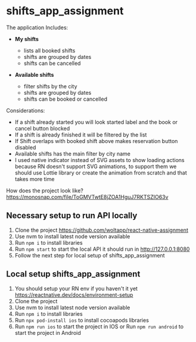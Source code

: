 # shifts_app_assignment

The application Includes:

* __My shifts__
  * lists all booked shifts
  * shifts are grouped by dates
  * shifts can be cancelled


* __Available shifts__
  * filter shifts by the city
  * shifts are grouped by dates
  * shifts can be booked or cancelled

Considerations:

* If a shift already started you will look started label and the book or cancel button blocked
* If a shift is already finished it will be filtered by the list
* If Shift overlaps with booked shift above makes reservation button disabled
* Available shifts has the main filter by city name
* I used native indicator instead of SVG assets to show loading actions because RN doesn't support SVG animations, to support them we should use Lottie library or create the animation from scratch and that takes more time

How does the project look like? https://monosnap.com/file/ToGMVTwtE8jZOA1HguJ7RKTSZIO63v

## Necessary setup to run API locally
1. Clone the project https://github.com/woltapp/react-native-assignment
2. Use nvm to install latest node version available
3. Run `npm i` to install libraries
4. Run `npm start` to start the local API it should run in http://127.0.0.1:8080
5. Follow the next step for local setup of shifts_app_assignment

## Local setup shifts_app_assignment
1. You should setup your RN env if you haven't it yet https://reactnative.dev/docs/environment-setup
2. Clone the project
3. Use nvm to install latest node version available
4. Run `npm i` to install libraries
5. Run `npx pod-install ios` to install cocoapods libraries
6. Run `npm run ios` to start the project in IOS or Run `npm run android` to start the project in Android
